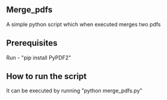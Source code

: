 ## Merge_pdfs

A simple python script which when executed merges two pdfs

## Prerequisites

Run - "pip install PyPDF2"

## How to run the script

It can be executed by running "python merge_pdfs.py"

